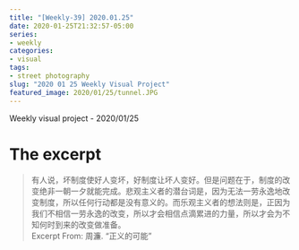 ```yaml
---
title: "[Weekly-39] 2020.01.25"
date: 2020-01-25T21:32:57-05:00
series:
- weekly
categories:
- visual
tags:
- street photography
slug: "2020 01 25 Weekly Visual Project"
featured_image: 2020/01/25/tunnel.JPG
---
```


Weekly visual project - 2020/01/25
<!--more-->
<!--toc-->

# The excerpt
> 有人说，坏制度使好人变坏，好制度让坏人变好。但是问题在于，制度的改变绝非一朝一夕就能完成。悲观主义者的潜台词是，因为无法一劳永逸地改变制度，所以任何行动都是没有意义的。而乐观主义者的想法则是，正因为我们不相信一劳永逸的改变，所以才会相信点滴累进的力量，所以才会为不知何时到来的改变做准备。       
Excerpt From: 周濂. “正义的可能”